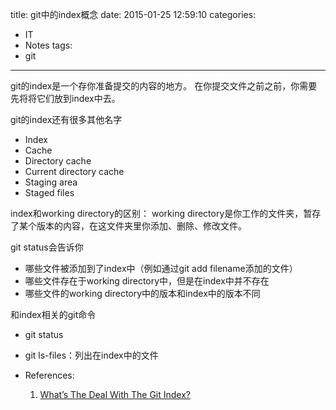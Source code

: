 title: git中的index概念
date: 2015-01-25 12:59:10
categories:
- IT
- Notes
tags:
- git
---
git的index是一个存你准备提交的内容的地方。
在你提交文件之前之前，你需要先将将它们放到index中去。

<!--more-->

git的index还有很多其他名字
- Index
- Cache
- Directory cache
- Current directory cache
- Staging area
- Staged files

index和working directory的区别：
working directory是你工作的文件夹，暂存了某个版本的内容，在这文件夹里你添加、删除、修改文件。

git status会告诉你
- 哪些文件被添加到了index中（例如通过git add filename添加的文件）
- 哪些文件存在于working directory中，但是在index中并不存在
- 哪些文件的working directory中的版本和index中的版本不同

和index相关的git命令
- git status
- git ls-files：列出在index中的文件

- References:
  1. [What’s The Deal With The Git Index?](http://www.gitguys.com/topics/whats-the-deal-with-the-git-index/)
